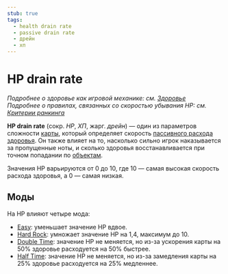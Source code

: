 ```yaml
---
stub: true
tags:
  - health drain rate
  - passive drain rate
  - дрейн
  - хп
---
```


# HP drain rate

*Подробнее о здоровье как игровой механике: см. [Здоровье](/wiki/Gameplay/Health)*\
*Подробнее о правилах, связанных со скоростью убывания HP: см. [Критерии ранкинга](/wiki/Ranking_Criteria)*

**HP drain rate** (сокр. *HP*, *ХП*, жарг. *дрейн*) — один из параметров сложности [карты](/wiki/Beatmap), который определяет скорость [пассивного расхода](/wiki/Gameplay/Health) [здоровья](/wiki/Gameplay/Health). Он также влияет на то, насколько сильно игрок наказывается за пропущенные ноты, и сколько здоровья восстанавливается при точном попадании по [объектам](/wiki/Gameplay/Hit_object).

Значения HP варьируются от 0 до 10, где 10 — самая высокая скорость расхода здоровья, а 0 — самая низкая.

## Моды

На HP влияют четыре мода:

- [Easy](/wiki/Gameplay/Game_modifier/Easy): уменьшает значение HP вдвое.
- [Hard Rock](/wiki/Gameplay/Game_modifier/Hard_Rock): умножает значение HP на 1,4, максимум до 10.
- [Double Time](/wiki/Gameplay/Game_modifier/Double_Time): значение HP не меняется, но из-за ускорения карты на 50% здоровье расходуется на 50% быстрее.
- [Half Time](/wiki/Gameplay/Game_modifier/Half_Time): значение HP не меняется, но из-за замедления карты на 25% здоровье расходуется на 25% медленнее.

